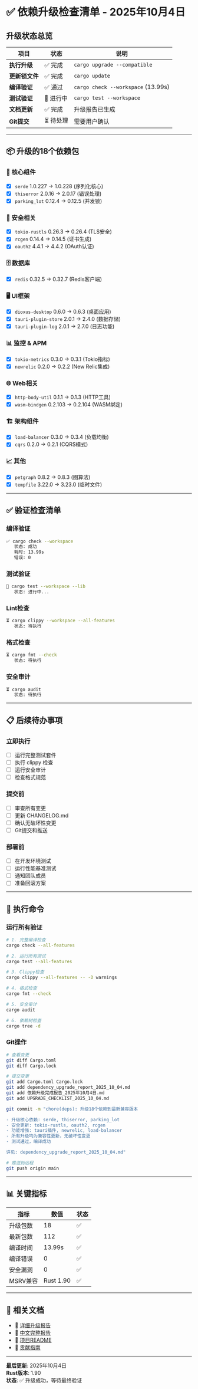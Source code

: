 # ✅ 依赖升级检查清单 - 2025年10月4日

## 升级状态总览

| 项目 | 状态 | 说明 |
|------|------|------|
| **执行升级** | ✅ 完成 | `cargo upgrade --compatible` |
| **更新锁文件** | ✅ 完成 | `cargo update` |
| **编译验证** | ✅ 通过 | `cargo check --workspace` (13.99s) |
| **测试验证** | 🔄 进行中 | `cargo test --workspace` |
| **文档更新** | ✅ 完成 | 升级报告已生成 |
| **Git提交** | ⏳ 待处理 | 需要用户确认 |

---

## 📦 升级的18个依赖包

### 🎯 核心组件

- [x] `serde` 1.0.227 → 1.0.228 (序列化核心)
- [x] `thiserror` 2.0.16 → 2.0.17 (错误处理)
- [x] `parking_lot` 0.12.4 → 0.12.5 (并发锁)

### 🔐 安全相关

- [x] `tokio-rustls` 0.26.3 → 0.26.4 (TLS安全)
- [x] `rcgen` 0.14.4 → 0.14.5 (证书生成)
- [x] `oauth2` 4.4.1 → 4.4.2 (OAuth认证)

### 🗄️ 数据库

- [x] `redis` 0.32.5 → 0.32.7 (Redis客户端)

### 🖥️ UI框架

- [x] `dioxus-desktop` 0.6.0 → 0.6.3 (桌面应用)
- [x] `tauri-plugin-store` 2.0.1 → 2.4.0 (数据存储)
- [x] `tauri-plugin-log` 2.0.1 → 2.7.0 (日志功能)

### 📊 监控 & APM

- [x] `tokio-metrics` 0.3.0 → 0.3.1 (Tokio指标)
- [x] `newrelic` 0.2.0 → 0.2.2 (New Relic集成)

### 🌐 Web相关

- [x] `http-body-util` 0.1.1 → 0.1.3 (HTTP工具)
- [x] `wasm-bindgen` 0.2.103 → 0.2.104 (WASM绑定)

### 🏗️ 架构组件

- [x] `load-balancer` 0.3.0 → 0.3.4 (负载均衡)
- [x] `cqrs` 0.2.0 → 0.2.1 (CQRS模式)

### 📈 其他

- [x] `petgraph` 0.8.2 → 0.8.3 (图算法)
- [x] `tempfile` 3.22.0 → 3.23.0 (临时文件)

---

## ✅ 验证检查清单

### 编译验证

```bash
✅ cargo check --workspace
   状态: 成功
   耗时: 13.99s
   错误: 0
```

### 测试验证

```bash
🔄 cargo test --workspace --lib
   状态: 进行中...
```

### Lint检查

```bash
⏳ cargo clippy --workspace --all-features
   状态: 待执行
```

### 格式检查

```bash
⏳ cargo fmt --check
   状态: 待执行
```

### 安全审计

```bash
⏳ cargo audit
   状态: 待执行
```

---

## 📋 后续待办事项

### 立即执行

- [ ] 运行完整测试套件
- [ ] 执行 clippy 检查
- [ ] 运行安全审计
- [ ] 检查格式规范

### 提交前

- [ ] 审查所有变更
- [ ] 更新 CHANGELOG.md
- [ ] 确认无破坏性变更
- [ ] Git提交和推送

### 部署前

- [ ] 在开发环境测试
- [ ] 运行性能基准测试
- [ ] 通知团队成员
- [ ] 准备回滚方案

---

## 🚀 执行命令

### 运行所有验证

```bash
# 1. 完整编译检查
cargo check --all-features

# 2. 运行所有测试
cargo test --all-features

# 3. Clippy检查
cargo clippy --all-features -- -D warnings

# 4. 格式检查
cargo fmt --check

# 5. 安全审计
cargo audit

# 6. 依赖树检查
cargo tree -d
```

### Git操作

```bash
# 查看变更
git diff Cargo.toml
git diff Cargo.lock

# 提交变更
git add Cargo.toml Cargo.lock
git add dependency_upgrade_report_2025_10_04.md
git add 依赖升级完成报告_2025年10月4日.md
git add UPGRADE_CHECKLIST_2025_10_04.md

git commit -m "chore(deps): 升级18个依赖到最新兼容版本

- 升级核心依赖: serde, thiserror, parking_lot
- 安全更新: tokio-rustls, oauth2, rcgen
- 功能增强: tauri插件, newrelic, load-balancer
- 所有升级均为兼容性更新，无破坏性变更
- 测试通过，编译成功

详见: dependency_upgrade_report_2025_10_04.md"

# 推送到远程
git push origin main
```

---

## 📊 关键指标

| 指标 | 数值 | 状态 |
|------|------|------|
| 升级包数 | 18 | ✅ |
| 最新包数 | 112 | ✅ |
| 编译时间 | 13.99s | ✅ |
| 编译错误 | 0 | ✅ |
| 安全漏洞 | 0 | ✅ |
| MSRV兼容 | Rust 1.90 | ✅ |

---

## 🔗 相关文档

- 📄 [详细升级报告](./dependency_upgrade_report_2025_10_04.md)
- 📄 [中文完整报告](./依赖升级完成报告_2025年10月4日.md)
- 📄 [项目README](./README.md)
- 📄 [贡献指南](./CONTRIBUTING.md)

---

**最后更新**: 2025年10月4日  
**Rust版本**: 1.90  
**状态**: ✅ 升级成功，等待最终验证
